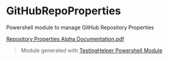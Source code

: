 # GitHubRepoProperties

Powershell module to manage GitHub Repository Properties

[Repository Properties Alpha Documentation.pdf](https://github.com/githubpartners/Solidify/files/12717052/Repository.Properties.Alpha.Documentation.pdf)

> Module generated with [TestingHelper Powershell Module](https://www.powershellgallery.com/packages/TestingHelper/)
